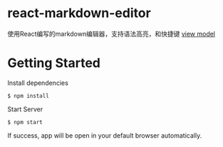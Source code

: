 # react-markdown-editor
使用React编写的markdown编辑器，支持语法高亮，和快捷键
[view model](https://github.com/chenshengshui/react-markdown-editor/dist/index.html)
# Getting Started
Install dependencies
```
$ npm install
```
Start Server
```
$ npm start
```
If success, app will be open in your default browser automatically.
